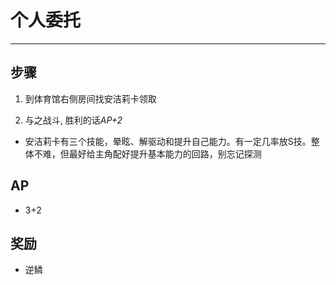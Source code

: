 # 个人委托

---

## 步骤

1. 到体育馆右侧房间找安洁莉卡领取

2. 与之战斗, 胜利的话*AP+2*

- 安洁莉卡有三个技能，晕眩、解驱动和提升自己能力。有一定几率放S技。整体不难，但最好给主角配好提升基本能力的回路，别忘记探测

## AP

- 3+2

## 奖励

- 逆鳞